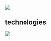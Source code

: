 
![](https://thumbs.gfycat.com/ExcellentMadeupChital-max-1mb.gif)

## technologies
<img src="https://skillicons.dev/icons?i=vscode,python,flask,html,css,mongodb,bootstrap,md,discord,github,linux"/>
